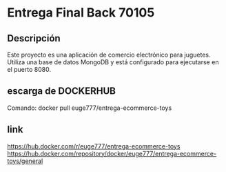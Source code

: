 # Entrega Final Back 70105

## Descripción

Este proyecto es una aplicación de comercio electrónico para juguetes. Utiliza una base de datos MongoDB y está configurado para ejecutarse en el puerto 8080.

## escarga de DOCKERHUB

Comando: docker pull euge777/entrega-ecommerce-toys

## link

<https://hub.docker.com/r/euge777/entrega-ecommerce-toys>
<https://hub.docker.com/repository/docker/euge777/entrega-ecommerce-toys/general>

